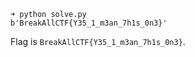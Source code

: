 ```
➜ python solve.py
b'BreakAllCTF{Y35_1_m3an_7h1s_0n3}'
```

Flag is `BreakAllCTF{Y35_1_m3an_7h1s_0n3}`.
